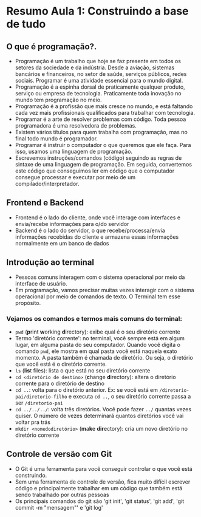 # Resumo Aula 1: Construindo a base de tudo

## O que é programação?.
- Programação é um trabalho que hoje se faz presente em todos os setores da sociedade e da indústria. Desde a aviação, sistemas bancários e financeiros, no setor de saúde, serviços públicos, redes sociais. Programar é uma atividade essencial para o mundo digital.
- Programação é a espinha dorsal de praticamente qualquer produto, serviço ou empresa de tecnologia. Praticamente toda inovação no mundo tem programação no meio.
- Programação é a profissão que mais cresce no mundo, e está faltando cada vez mais profissionais qualificados para trabalhar com tecnologia.
- Programar é a arte de resolver problemas com código. Toda pessoa programadora é uma resolvedora de problemas.
- Existem vários títulos para quem trabalha com programação, mas no final todo mundo é programador.
- Programar é instruir o computador o que queremos que ele faça. Para isso, usamos uma linguagem de programação.
- Escrevemos instruções/comandos (código) seguindo as regras de sintaxe de uma linguagem de programação. Em seguida, convertemos este código que conseguimos ler em código que o computador consegue processar e executar por meio de um compilador/interpretador.

## Frontend e Backend
- Frontend é o lado do cliente, onde você interage com interfaces e envia/recebe informações para o/do servidor
- Backend é o lado do servidor, o que recebe/processa/envia informações recebidas do cliente e armazena essas informações normalmente em um banco de dados

## Introdução ao terminal
- Pessoas comuns interagem com o sistema operacional por meio da interface de usuário.
- Em programação, vamos precisar muitas vezes interagir com o sistema operacional por meio de comandos de texto. O Terminal tem esse propósito.

### Vejamos os comandos e termos mais comuns do terminal:
- `pwd` (**p**rint **w**orking **d**irectory): exibe qual é o seu diretório corrente
- Termo 'diretório corrente': no terminal, você sempre está em algum lugar, em alguma pasta do seu computador.  Quando você digita o comando `pwd`, ele mostra em qual pasta você está naquela exato momento. A pasta também é chamada de diretório. Ou seja, o diretório que você está é o diretório corrente.
- `ls` (**l**i**s**t files): lista o que está no seu diretório corrente
- `cd <diretório de destino>` (**c**hange **d**irectory): altera o diretório corrente para o diretório de destino
- `cd ..`: volta para o diretório anterior. Ex: se você está em `/diretorio-pai/diretorio-filho` e executa `cd ..`, o seu diretório corrente passa a ser `/diretorio-pai`
- `cd ../../../`: volta três diretórios. Você pode fazer `../` quantas vezes quiser. O número de vezes determinará quantos diretórios você vai voltar pra trás
- `mkdir <nomedodiretório>` (**m**a**k**e **dir**ectory): cria um novo diretório no diretório corrente

## Controle de versão com Git
- O Git é uma ferramenta para você conseguir controlar o que você está construindo.
- Sem uma ferramenta de controle de versão, fica muito difícil escrever código e principalmente trabalhar em um código que também está sendo trabalhado por outras pessoas
- Os principais comandos do git são 'git init', 'git status', 'git add', 'git commit -m "mensagem"' e 'git log'
